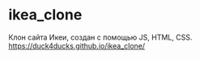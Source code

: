 # ikea_clone
Клон сайта Икеи, создан с помощью JS, HTML, CSS.
https://duck4ducks.github.io/ikea_clone/

